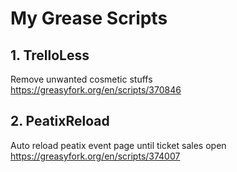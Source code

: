 # My Grease Scripts

## 1. TrelloLess
Remove unwanted cosmetic stuffs <br>
https://greasyfork.org/en/scripts/370846

## 2. PeatixReload
Auto reload peatix event page until ticket sales open <br>
https://greasyfork.org/en/scripts/374007

